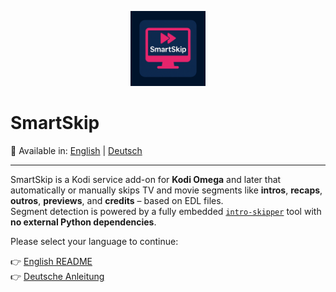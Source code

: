 <p align="center">
  <img src="icon.png" alt="SmartSkip Icon" width="120" />
</p>

# SmartSkip

📘 Available in: [English](README.en.md) | [Deutsch](README.de.md)

---

SmartSkip is a Kodi service add-on for **Kodi Omega** and later that automatically or manually skips TV and movie segments like **intros**, **recaps**, **outros**, **previews**, and **credits** – based on EDL files.  
Segment detection is powered by a fully embedded [`intro-skipper`](https://github.com/intro-skipper/intro-skipper) tool with **no external Python dependencies**.

Please select your language to continue:

👉 [English README](README.en.md)  
👉 [Deutsche Anleitung](README.de.md)
